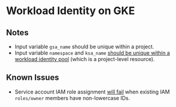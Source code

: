# Workload Identity on GKE

## Notes

* Input variable `gsa_name` should be unique within a project.
* Input variable `namespace` and `ksa_name` [should be unique within a workload identity pool](https://cloud.google.com/kubernetes-engine/docs/how-to/workload-identity#sharing_identities_across_clusters) (which is a project-level resource).

## Known Issues

* Service account IAM role assignment [will fail](https://github.com/terraform-providers/terraform-provider-google/issues/4276) when existing IAM `roles/owner` members have non-lowercase IDs.
